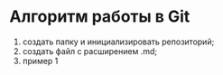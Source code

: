 # Алгоритм работы в Git

1) создать папку и инициализировать репозиторий;
2) создать файл с расширением .md;
3) пример 1

